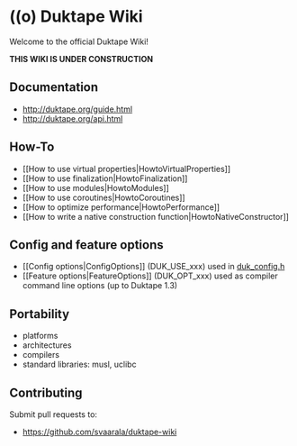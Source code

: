 # ((o) Duktape Wiki

Welcome to the official Duktape Wiki!

**THIS WIKI IS UNDER CONSTRUCTION**

## Documentation

* http://duktape.org/guide.html
* http://duktape.org/api.html

## How-To

* [[How to use virtual properties|HowtoVirtualProperties]]
* [[How to use finalization|HowtoFinalization]]
* [[How to use modules|HowtoModules]]
* [[How to use coroutines|HowtoCoroutines]]
* [[How to optimize performance|HowtoPerformance]]
* [[How to write a native construction function|HowtoNativeConstructor]]

## Config and feature options

* [[Config options|ConfigOptions]] (DUK_USE_xxx) used in [duk_config.h](https://github.com/svaarala/duktape/blob/master/doc/duk-config.rst)
* [[Feature options|FeatureOptions]] (DUK_OPT_xxx) used as compiler command line options (up to Duktape 1.3)

## Portability

* platforms
* architectures
* compilers
* standard libraries: musl, uclibc

## Contributing

Submit pull requests to:

* https://github.com/svaarala/duktape-wiki
